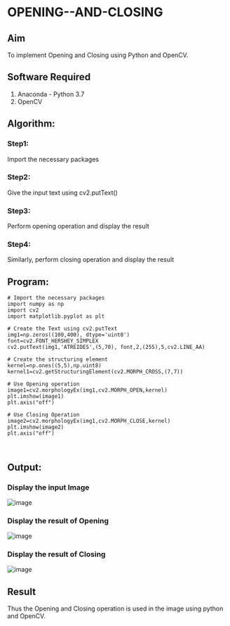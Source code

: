 # OPENING--AND-CLOSING
## Aim
To implement Opening and Closing using Python and OpenCV.

## Software Required
1. Anaconda - Python 3.7
2. OpenCV
## Algorithm:
### Step1:
 Import the necessary packages


### Step2:
Give the input text using cv2.putText()

### Step3:
Perform opening operation and display the result

### Step4:
Similarly, perform closing operation and display the result

 
## Program:

``` 
# Import the necessary packages
import numpy as np
import cv2
import matplotlib.pyplot as plt

# Create the Text using cv2.putText
img1=np.zeros((100,400), dtype='uint8')
font=cv2.FONT_HERSHEY_SIMPLEX
cv2.putText(img1,'ATREIDES',(5,70), font,2,(255),5,cv2.LINE_AA)

# Create the structuring element
kernel=np.ones((5,5),np.uint8)
kernel1=cv2.getStructuringElement(cv2.MORPH_CROSS,(7,7))

# Use Opening operation
image1=cv2.morphologyEx(img1,cv2.MORPH_OPEN,kernel)
plt.imshow(image1)
plt.axis("off")

# Use Closing Operation
image2=cv2.morphologyEx(img1,cv2.MORPH_CLOSE,kernel)
plt.imshow(image2)
plt.axis("off")



```
## Output:

### Display the input Image
![image](https://github.com/Harishspice/OPENING--AND-CLOSING/assets/117935868/99a19d91-f117-4172-a2e1-ec7242e99274)


### Display the result of Opening
![image](https://github.com/Harishspice/OPENING--AND-CLOSING/assets/117935868/0f9cc271-934e-4933-b302-04ada735dfc5)


### Display the result of Closing
![image](https://github.com/Harishspice/OPENING--AND-CLOSING/assets/117935868/d58ddaf7-985d-4f11-9e97-d99de8a3004a)


## Result
Thus the Opening and Closing operation is used in the image using python and OpenCV.
